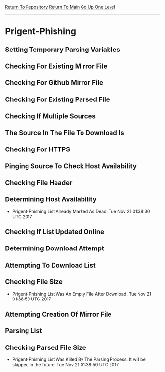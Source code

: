 [Return To Repository](https://github.com/deathbybandaid/piholeparser/)
[Return To Main](https://github.com/deathbybandaid/piholeparser/blob/master/RecentRunLogs/Mainlog.md)
[Go Up One Level](https://github.com/deathbybandaid/piholeparser/blob/master/RecentRunLogs/TopLevelScripts/30-Processing-Blacklists.md)
____________________________________
# Prigent-Phishing
## Setting Temporary Parsing Variables
## Checking For Existing Mirror File
## Checking For Github Mirror File
## Checking For Existing Parsed File
## Checking If Multiple Sources
## The Source In The File To Download Is
## Checking For HTTPS
## Pinging Source To Check Host Availability
## Checking File Header
## Determining Host Availability
* Prigent-Phishing List Already Marked As Dead. Tue Nov 21 01:38:30 UTC 2017
## Checking If List Updated Online
## Determining Download Attempt
## Attempting To Download List
## Checking File Size
* Prigent-Phishing List Was An Empty File After Download. Tue Nov 21 01:38:50 UTC 2017
## Attempting Creation Of Mirror File
## Parsing List
## Checking Parsed File Size
* Prigent-Phishing List Was Killed By The Parsing Process. It will be skipped in the future. Tue Nov 21 01:38:50 UTC 2017
